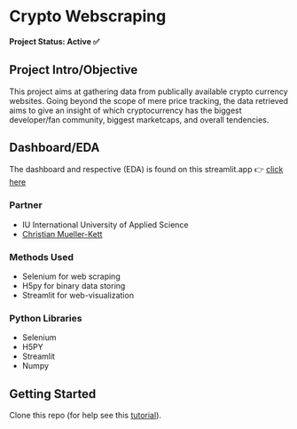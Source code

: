 # Crypto Webscraping

#### Project Status: Active ✅

## Project Intro/Objective

This project aims at gathering data from publically available crypto currency websites. Going beyond the scope of mere price tracking, the data retrieved aims to give an insight of which cryptocurrency has the biggest developer/fan community, biggest marketcaps, and overall tendencies.

## Dashboard/EDA

The dashboard and respective (EDA) is found on this streamlit.app 👉 [click here](https://mr-emreerturk-crypto-scraping-project-streamlit-appapp-gdnpf0.streamlit.app/)

### Partner

- IU International University of Applied Science
- [Christian Mueller-Kett](https://www.linkedin.com/in/christian-m%C3%BCller-kett-376922113/)

### Methods Used

- Selenium for web scraping
- H5py for binary data storing
- Streamlit for web-visualization

### Python Libraries

- Selenium
- H5PY
- Streamlit
- Numpy

## Getting Started

Clone this repo (for help see this [tutorial](https://help.github.com/articles/cloning-a-repository/)).
